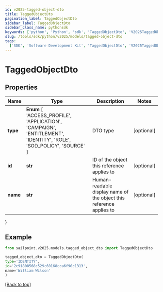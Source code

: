 ```yaml
---
id: v2025-tagged-object-dto
title: TaggedObjectDto
pagination_label: TaggedObjectDto
sidebar_label: TaggedObjectDto
sidebar_class_name: pythonsdk
keywords: ['python', 'Python', 'sdk', 'TaggedObjectDto', 'V2025TaggedObjectDto']
slug: /tools/sdk/python/v2025/models/tagged-object-dto
tags:
  ['SDK', 'Software Development Kit', 'TaggedObjectDto', 'V2025TaggedObjectDto']
---
```


# TaggedObjectDto

## Properties

| Name | Type | Description | Notes |
| --- | --- | --- | --- |
| **type** | **Enum** [ 'ACCESS_PROFILE', 'APPLICATION', 'CAMPAIGN', 'ENTITLEMENT', 'IDENTITY', 'ROLE', 'SOD_POLICY', 'SOURCE' ] | DTO type | [optional] |
| **id** | **str** | ID of the object this reference applies to | [optional] |
| **name** | **str** | Human-readable display name of the object this reference applies to | [optional] |

}

## Example

```python
from sailpoint.v2025.models.tagged_object_dto import TaggedObjectDto

tagged_object_dto = TaggedObjectDto(
type='IDENTITY',
id='2c91808568c529c60168cca6f90c1313',
name='William Wilson'
)

```

[[Back to top]](#)
